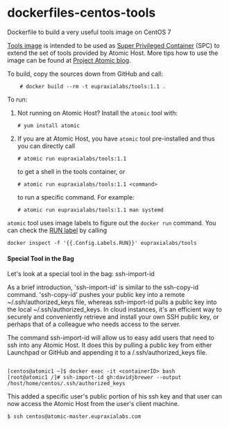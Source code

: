 dockerfiles-centos-tools
========================

Dockerfile to build a very useful tools image on CentOS 7

[Tools image](http://developerblog.redhat.com/2015/03/11/introducing-the-rhel-container-for-rhel-atomic-host/) is intended to be used as [Super Privileged Container](http://developerblog.redhat.com/2014/11/06/introducing-a-super-privileged-container-concept/) (SPC) to extend the set of tools provided by Atomic Host. More tips how to use the image can be found at [Project Atomic blog](http://www.projectatomic.io/blog/2015/09/introducing-the-fedora-tools-image-for-fedora-atomic-host/).

To build, copy the sources down from GitHub and call:


```
    # docker build --rm -t eupraxialabs/tools:1.1 .
```

To run:

1. Not running on Atomic Host? Install the `atomic` tool with:
   ```
   # yum install atomic
   ```
2. If you are at Atomic Host, you have `atomic` tool pre-installed and thus you can directly call

   ```
   # atomic run eupraxialabs/tools:1.1
   ```

   to get a shell in the tools container, or

   ```
   # atomic run eupraxialabs/tools:1.1 <command>
   ```

   to run a specific command. For example:

   ```
   # atomic run eupraxialabs/tools:1.1 man systemd
   ```

`atomic` tool uses image labels to figure out the `docker run` command. You can check the [RUN label](https://github.com/projectatomic/atomic/blob/master/docs/atomic-run.1.md) by calling

```
docker inspect -f '{{.Config.Labels.RUN}}' eupraxialabs/tools
```
#### Special Tool in the Bag

Let's look at a special tool in the bag: ssh-import-id

As a brief introduction, 'ssh-import-id' is similar to the ssh-copy-id command.  'ssh-copy-id' pushes your public key into a remote ~/.ssh/authorized_keys file, whereas ssh-import-id pulls a public key into the local ~/.ssh/authorized_keys.  In cloud instances, it's an efficient way to securely and conveniently retrieve and install your own SSH public key, or perhaps that of a colleague who needs access to the server.

The command ssh-import-id will allow us to easy add users that need to ssh into any Atomic Host. It does this by pulling a public key from either Launchpad or GitHub and appending it to a <user>/.ssh/authorized_keys file.

```

[centos@atomic1 ~]$ docker exec -it <containerID> bash
[root@atomic1 /]# ssh-import-id gh:davidjbrewer --output /host/home/centos/.ssh/authorized_keys

```
This added a specific user's public portion of his ssh key and that user can now access the Atomic Host from the user's client machine.

```
$ ssh centos@atomic-master.eupraxialabs.com
```

